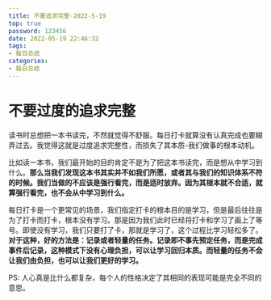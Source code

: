 ```yaml
---
title: 不要追求完整-2022-5-19
top: true
password: 123456
date: 2022-05-19 22:46:32
tags:
- 每日总结
categories:
- 每日总结
---
```


# 不要过度的追求完整

读书时总想把一本书读完，不然就觉得不舒服。每日打卡就算没有认真完成也要糊弄过去。我觉得这就是过度追求完整性，而损失了其本质-我们做事的根本动机。

比如读一本书，我们最开始的目的肯定不是为了把这本书读完，而是想从中学习到什么。**那么当我们发现这本书其实并不如我们所愿，或者其与我们的知识体系不符的时候。我们当做的不应该是强行看完，而是适时放弃。因为其根本就不合适，就算强行看完，也不会从中学习到什么。**

每日打卡是一个更常见的场景，我们指定打卡的根本目的是学习，但是最后往往是为了打卡而打卡，根本没有学习。那是因为我们此时已经将打卡和学习了画上了等号。即使没有学习，我们只要打了卡，那就是学习了，这个过程比学习轻松多了。**对于这种，好的方法是：记录或者轻量的任务。记录即不事先预定任务，而是完成事件后记录，这种模式下没有心理负担，可以让学习回归本质。而轻量的任务不会让我们由负担，也可以让我们更好的学习。**

PS: 人心真是比什么都复杂，每个人的性格决定了其相同的表现可能是完全不同的意思。

